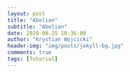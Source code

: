 ```yaml
---
layout: post
title: "Abelian"
subtitle: "Abelian"
date: 2020-08-25 18:36:00
author: "Krystian Wojcicki"
header-img: "img/posts/jekyll-bg.jpg"
comments: true
tags: [Tutorial]
---
```


<script type="text/javascript" async src='https://cdnjs.cloudflare.com/ajax/libs/mathjax/2.7.2/MathJax.js?config=TeX-MML-AM_CHTML'></script>

<canvas id="myCanvas" width="700" height="700"></canvas>

<div id="model"></div>

<script>
setTimeout(function(){ 
  var width = 350;
  var height = 350;
  const colors = {
    0: "black",
    1: "red",
    2: "blue",
    3: "green"
  }

  var sand = new Array(height);

  for(var i = 0; i < height; i++){
    sand[i] = new Array(width);
    for(var j = 0; j < width; j++){
      sand[i][j] = 0;
    }
  }
  var c = document.getElementById("myCanvas");
  var ctx = c.getContext("2d");

  ctx.fillStyle = "black";


  for(var i = 0; i <  height; i++){
    const newDiv = document.createElement("div"); 
    for(var j = 0; j < width; j++){
      ctx.fillRect(i * 2, j * 2, 2, 2);
    }
  }

  //console.log(height / 2, width / 2);
  const starting = 5000
  var i = 0;

  function run(){
    setInterval(function(){
      add_sand(height / 2, width / 2, starting);
      console.log("done step", i);
      i++;
      run();
      if(i % 10){
        draw();
      }
    }, 1000);
  }

  run();

  function draw(){
    for(var i = 0; i < height; i++){
      for(var j = 0; j < width; j++){
        const toColor = colors[sand[i][j]] || "yellow"
        ctx.fillStyle = toColor;
        ctx.fillRect(i * 2, j * 2, 2, 2);
      }
    }
  }

  function add_sand(x, y, inc){

    if(x < 0 || y < 0 || x >= height || y >= width) return

    sand[x][y] += inc

    while(sand[x][y] >= 4){
      //console.log(x, y, sand[x][y])
      sand[x][y] -= 4
      add_sand(x + 1, y, 1);
      add_sand(x - 1, y, 1);
      add_sand(x, y + 1, 1);
      add_sand(x, y - 1, 1);
    }
  }
}, 5000);
</script>
